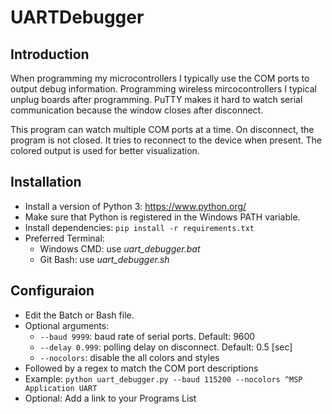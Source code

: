 # UARTDebugger

## Introduction
When programming my microcontrollers I typically use the COM ports to output debug information. Programming wireless mircocontrollers I typical unplug boards after programming. PuTTY makes it hard to watch serial communication because the window closes after disconnect.

This program can watch multiple COM ports at a time. On disconnect, the program is not closed. It tries to reconnect to the device when present. The colored output is used for better visualization.

## Installation
- Install a version of Python 3: <https://www.python.org/>
- Make sure that Python is registered in the Windows PATH variable.
- Install dependencies: `pip install -r requirements.txt`
- Preferred Terminal:
  - Windows CMD: use *uart_debugger.bat*
  - Git Bash: use *uart_debugger.sh*

## Configuraion
- Edit the Batch or Bash file.
- Optional arguments:
  - `--baud 9999`: baud rate of serial ports. Default: 9600
  - `--delay 0.999`: polling delay on disconnect. Default: 0.5 [sec]
  - `--nocolors`: disable the all colors and styles
- Followed by a regex to match the COM port descriptions
- Example: `python uart_debugger.py --baud 115200 --nocolors ^MSP Application UART`
- Optional: Add a link to your Programs List